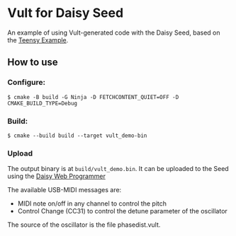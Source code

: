 # Vult for Daisy Seed
An example of using Vult-generated code with the Daisy Seed, based on the [Teensy Example](https://github.com/modlfo/teensy-vult-example).

## How to use

### Configure:
```
$ cmake -B build -G Ninja -D FETCHCONTENT_QUIET=OFF -D CMAKE_BUILD_TYPE=Debug
```

### Build:
```
$ cmake --build build --target vult_demo-bin
```

### Upload
The output binary is at `build/vult_demo.bin`. It can be uploaded to the Seed using the [Daisy Web Programmer](https://electro-smith.github.io/Programmer/)

The available USB-MIDI messages are:
- MIDI note on/off in any channel to control the pitch
- Control Change (CC31) to control the detune parameter of the oscillator

The source of the oscillator is the file phasedist.vult.
